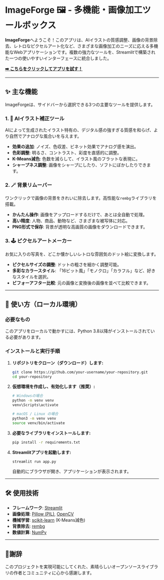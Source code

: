 # ImageForge 🖼️ - 多機能・画像加工ツールボックス

**ImageForge**へようこそ！このアプリは、AIイラストの質感調整、画像の背景除去、レトロなピクセルアート化など、さまざまな画像加工のニーズに応える多機能なWebアプリケーションです。複数の強力なツールを、Streamlitで構築された一つの使いやすいインターフェースに統合しました。

**[➡️ こちらをクリックしてアプリを試す！](https://imageforge-qr3hqqd2q9mobaw39n3bec.streamlit.app/)**

---

## ✨ 主な機能

ImageForgeは、サイドバーから選択できる3つの主要なツールを提供します。

### 1. 🎨 AIイラスト補正ツール
AIによって生成されたイラスト特有の、デジタル感の強すぎる質感を和らげ、より自然でアナログな風合いを与えます。
- **効果の追加**: ノイズ、色収差、ビネット効果でアナログ感を演出。
- **色彩調整**: 明るさ、コントラスト、彩度を直感的に調整。
- **K-Means減色**: 色数を減らして、イラスト風のフラットな表現に。
- **シャープネス調整**: 画像をシャープにしたり、ソフトにぼかしたりできます。

### 2. 🪄 背景リムーバー
ワンクリックで画像の背景をきれいに除去します。高性能な`rembg`ライブラリを搭載。
- **かんたん操作**: 画像をアップロードするだけで、あとは全自動で処理。
- **高い精度**: 人物、商品、動物など、さまざまな被写体に対応。
- **PNG形式で保存**: 背景が透明な高画質の画像をダウンロードできます。

### 3. 🕹️ ピクセルアートメーカー
お気に入りの写真を、どこか懐かしいレトロな雰囲気のドット絵に変換します。
- **ピクセルサイズの調整**: ドットの粗さを細かく調整可能。
- **多彩なカラースタイル**: 「16ビット風」「モノクロ」「カラフル」など、好きなスタイルを選択。
- **ビフォーアフター比較**: 元の画像と変換後の画像を並べて比較できます。

---

## 🚀 使い方（ローカル環境）

### 必要なもの
このアプリをローカルで動かすには、Python 3.8以降がインストールされている必要があります。

### インストールと実行手順

1.  **リポジトリをクローン（ダウンロード）します:**
    ```bash
    git clone https://github.com/your-username/your-repository.git
    cd your-repository
    ```

2.  **仮想環境を作成し、有効化します（推奨）:**
    ```bash
    # Windowsの場合
    python -m venv venv
    venv\Scripts\activate

    # macOS / Linux の場合
    python3 -m venv venv
    source venv/bin/activate
    ```

3.  **必要なライブラリをインストールします:**
    ```bash
    pip install -r requirements.txt
    ```

4.  **Streamlitアプリを起動します:**
    ```bash
    streamlit run app.py
    ```

    自動的にブラウザが開き、アプリケーションが表示されます。

---

## 🛠️ 使用技術

*   **フレームワーク**: [Streamlit](https://streamlit.io/)
*   **画像処理**: [Pillow (PIL)](https://python-pillow.org/), [OpenCV](https://opencv.org/)
*   **機械学習**: [scikit-learn](https://scikit-learn.org/) (K-Means減色)
*   **背景除去**: [rembg](https://github.com/danielgatis/rembg)
*   **数値計算**: [NumPy](https://numpy.org/)

---

## 🙏謝辞

このプロジェクトを実現可能にしてくれた、素晴らしいオープンソースライブラリの作者とコミュニティに心から感謝します。
